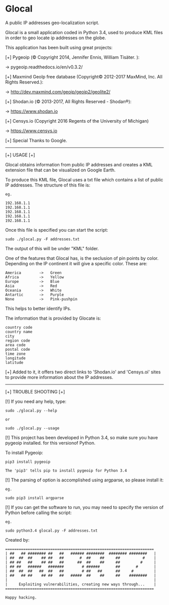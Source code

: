 # Glocal
A public IP addresses geo-localization script.

Glocal is a small application coded in Python 3.4, used to produce KML files
in order to geo locate ip addresses on the globe.

This application has been built using great projects:

[+] Pygeoip (© Copyright 2014, Jennifer Ennis, William Tisäter. ):

-> pygeoip.readthedocs.io/en/v0.3.2/

[+] Maxmind GeoIp free database (Copyright© 2012-2017 MaxMind, Inc. All Rights Reserved.):

-> http://dev.maxmind.com/geoip/geoip2/geolite2/

[+] Shodan.io (© 2013-2017, All Rights Reserved - Shodan®):

-> https://www.shodan.io

[+] Censys.io (Copyright 2016 Regents of the University of Michigan)

-> https://www.censys.io

[+] Special Thanks to Google.

------------------------------------------------------------------------------------------

[+] USAGE [+]

Glocal obtains information from public IP addresses and creates a KML extension file
that can be visualized on Google Earth.

To produce this KML file, Glocal uses a txt file which contains a list of public
IP addresses. The structure of this file is:

	eg.

	192.168.1.1
	192.168.1.1
	192.168.1.1
	192.168.1.1
	192.168.1.1

Once this file is specified you can start the script:

	sudo ./glocal.py -F addresses.txt


The output of this will be under "KML" folder.

One of the features that Glocal has, is the seclusion of pin points by color. Depending
on the IP continent it will give a specific color. These are:

	America        -> 	Green
	Africa         -> 	Yellow
	Europe         -> 	Blue
	Asia           -> 	Red
	Oceania        -> 	White
	Antartic       -> 	Purple
	None 		   ->	Pink-pushpin

This helps to better identify IPs.

The information that is provided by Glocate is:

	country code
	country name
	city
	region code
	area code
	postal code
	time zone
	longitude
	latitude

[+] Added to it, it offers two direct links to 'Shodan.io' and 'Censys.oi' sites to provide
more information about the IP addresses.

------------------------------------------------------------------------------------------
[+] TROUBLE SHOOTING [+]


[!] If you need any help, type:
	
	sudo ./glocal.py --help

	or

	sudo ./glocal.py --usage

[!] This project has been developed  in Python 3.4, so make sure you have pygeoip installed.
for this versionof Python.

To install Pygeoip:
	
	pip3 install pygeoip

	The 'pip3' tells pip to install pygeoip for Python 3.4

[!] The parsing of option is accomplished using argparse, so please install it:

	eg.
	
	sudo pip3 install argparse

[!] If you can get the software to run, you may need to specify the version of Python before
calling the script:

	eg.

	sudo python3.4 glocal.py -F addresses.txt


Created by:

    ==================================================================
    | ##   ## ######## ##   ##   ###### ########  ######## ########   |
    | ##  ##  ##    ## ##   ##       #  ##    ##     ##          #    |
    | ## ##   ##    ## ##   ##      ##  ##    ##     ##         #     |
    | ## ##   ######   #######        # ######       ##       #       |
    | ##  ##  ##   ##  ##   ##        # ##   ##      ##     #         |
    | ##   ## ##    ## ##   ##   #####  ##    ##     ##    ########   |
    |                                                                 |
    |     Exploiting vulnerabilities, creating new ways through...    |
    ==================================================================  

    Happy hacking.  
